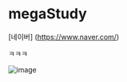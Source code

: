 # megaStudy


[네이버] (https://www.naver.com/)


ㅋㅋㅋ



![image](https://github.com/Dongu125/megaStudy/assets/143040872/14332a5b-38e5-41c6-aca6-b464442b84ff)


